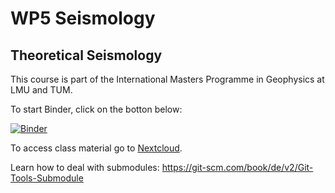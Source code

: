 # WP5 Seismology
## Theoretical Seismology

This course is part of the International Masters Programme in Geophysics at LMU and TUM.

To start Binder, click on the botton below:

[![Binder](https://mybinder.org/badge_logo.svg)](https://mybinder.org/v2/gh/fabian-kutschera/WP5_Seismology/main)

To access class material go to [Nextcloud](https://wolke.geophysik.uni-muenchen.de/s/FLn68bw4y4T9d3x).

Learn how to deal with submodules: https://git-scm.com/book/de/v2/Git-Tools-Submodule

